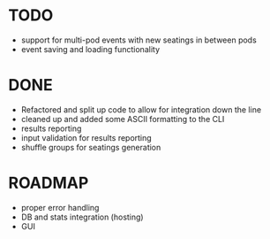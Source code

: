 # TODO

* support for multi-pod events with new seatings in between pods
* event saving and loading functionality

# DONE
* Refactored and split up code to allow for integration down the line
* cleaned up and added some ASCII formatting to the CLI
* results reporting
* input validation for results reporting
* shuffle groups for seatings generation

# ROADMAP
* proper error handling
* DB and stats integration (hosting)
* GUI
